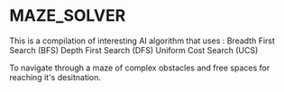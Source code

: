 # MAZE_SOLVER

This is a compilation of interesting AI algorithm that uses : 
Breadth First Search (BFS)
Depth First Search (DFS)
Uniform Cost Search (UCS) 

To navigate through a maze of complex obstacles and free spaces for reaching it's desitnation. 
